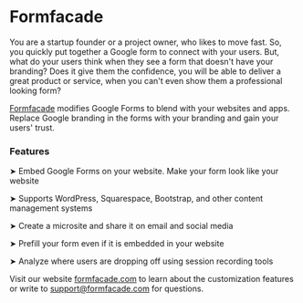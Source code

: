 # Formfacade


You are a startup founder or a project owner, who likes to move fast. So, you quickly put together a Google form to connect with your users. But, what do your users think when they see a form that doesn't have your branding? Does it give them the confidence, you will be able to deliver a great product or service, when you can't even show them a professional looking form?

[Formfacade](https://workspace.google.com/marketplace/app/formfacade/743872305260) modifies Google Forms to blend with your websites and apps. Replace Google branding in the forms with your branding and gain your users' trust. 

### Features

➤ Embed Google Forms on your website. Make your form look like your website

➤ Supports WordPress, Squarespace, Bootstrap, and other content management systems

➤ Create a microsite and share it on email and social media

➤ Prefill your form even if it is embedded in your website

➤ Analyze where users are dropping off using session recording tools

Visit our website [formfacade.com](https://formfacade.com/) to learn about the customization features or write to support@formfacade.com for questions.
